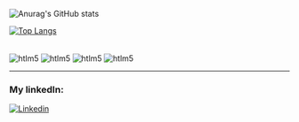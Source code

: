 
![Anurag's GitHub stats](https://github-readme-stats.vercel.app/api?username=gvargasx&show_icons=true&theme=radical)

[![Top Langs](https://github-readme-stats.vercel.app/api/top-langs/?username=gvargasx&layout=compact)](https://github.com/anuraghazra/github-readme-stats)

<div style="display: inline_block"><br/>
<img align="center" alt="htlm5" src="https://img.shields.io/badge/Java-ED8B00?style=for-the-badge&logo=openjdk&logoColor=white"/>
<img align="center" alt="htlm5" src="https://img.shields.io/badge/Spring-6DB33F?style=for-the-badge&logo=spring&logoColor=white"/>
<img align="center" alt="htlm5" src="https://img.shields.io/badge/MongoDB-4EA94B?style=for-the-badge&logo=mongodb&logoColor=white"/>
<img align="center" alt="htlm5" src="https://img.shields.io/badge/MySQL-00000F?style=for-the-badge&logo=mysql&logoColor=white"/>
</div>


---------
### My linkedIn:
[![Linkedin](https://img.shields.io/badge/LinkedIn-0077B5?style=for-the-badge&logo=linkedin&logoColor=white)](https://www.linkedin.com/in/guilherme-vargas-693484168/)

